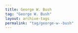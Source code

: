 ```yaml
---
title: George W. Bush
tag: "George W. Bush"
layout: archive-tags
permalink: "tag/george-w--bush"
---
```


